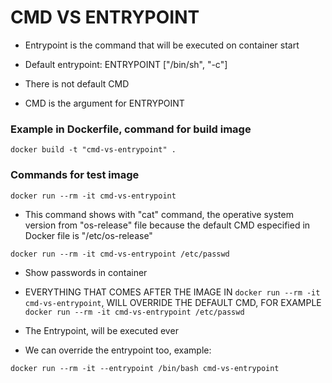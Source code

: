 # CMD VS ENTRYPOINT

- Entrypoint is the command that will be executed on container start
- Default entrypoint: ENTRYPOINT ["/bin/sh", "-c"]

- There is not default CMD
- CMD is the argument for ENTRYPOINT

### Example in Dockerfile, command for build image
```
docker build -t "cmd-vs-entrypoint" .
```

### Commands for test image
```
docker run --rm -it cmd-vs-entrypoint
```
- This command shows with "cat" command, the operative system version from "os-release" file because the default CMD especified in Docker file is "/etc/os-release"

```
docker run --rm -it cmd-vs-entrypoint /etc/passwd
```
- Show passwords in container

- EVERYTHING THAT COMES AFTER THE IMAGE IN `docker run --rm -it cmd-vs-entrypoint`, WILL OVERRIDE THE DEFAULT CMD, FOR EXAMPLE `docker run --rm -it cmd-vs-entrypoint /etc/passwd`


- The Entrypoint, will be executed ever
- We can override the entrypoint too, example:
```
docker run --rm -it --entrypoint /bin/bash cmd-vs-entrypoint
```
